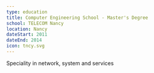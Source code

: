 ```yaml
---
type: education
title: Computer Engineering School - Master's Degree
school: TELECOM Nancy
location: Nancy
dateStart: 2011
dateEnd: 2014
icon: tncy.svg
---
```

Speciality in network, system and services